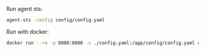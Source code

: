 Run agent sts:

```bash
agent-sts -config config/config.yaml
```

Run with docker:

```bash
docker run --rm -p 8080:8080 -v ./config.yaml:/app/config/config.yaml ceposta/agent-sts:latest
```
